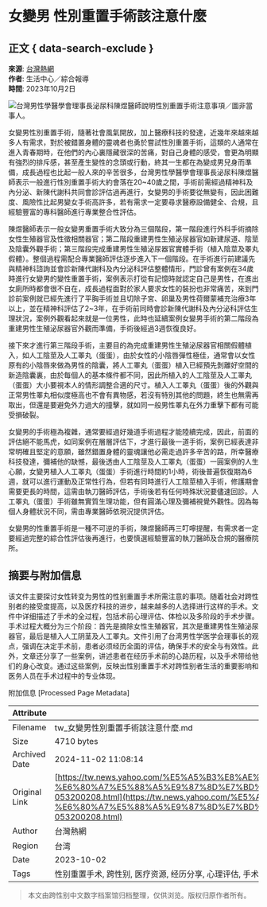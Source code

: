 # 女變男 性別重置手術該注意什麼

## 正文 { data-search-exclude }


**來源**: [台灣熱網](https://www.taiwanhot.net/news/1048810/%E4%BE%AF%E5%8F%8B%E5%AE%9C%E6%8E%A8%E5%B1%85%E4%BD%8F%E6%94%BF%E7%AD%96+%E5%96%8A%E5%B1%85%E4%BD%8F%E6%AD%A3%E7%BE%A9120%E8%90%AC%E6%88%B6%E3%80%81%E6%8E%A8%E8%A1%8C%E5%85%AC%E5%9C%B0%E5%9C%B0%E4%B8%8A%E6%AC%8A%E4%BD%8F%E5%AE%85)  
**作者**: 生活中心／綜合報導  
**時間**: 2023年10月2日  

![台灣男性學醫學會理事長泌尿科陳煜醫師說明性別重置手術注意事項／圖非當事人。](https://s.yimg.com/ny/api/res/1.2/OeK5pUyPuzcpYhLOaCiTtw--/YXBwaWQ9aGlnaGxhbmRlcjt3PTk2MDtoPTYyOTtjZj13ZWJw/https://media.zenfs.com/ko/taiwanhot.net.tw/28d8ef3149974ebfe238eab0587b8439)

女變男性別重置手術，隨著社會風氣開放，加上醫療科技的發達，近幾年來越來越多人有需求，對於被錯置身體的靈魂者也勇於嘗試性別重置手術，這類的人通常在進入青春期時，在他們的內心裏隱藏很深的苦痛，對自己身體的感受，會更為明顯有強烈的排斥感，甚至產生變性的念頭或行動，終其一生都在為變成男兒身而準備，成長過程也比起一般人來的辛苦很多，台灣男性學醫學會理事長泌尿科陳煜醫師表示一般進行性別重置手術大約會落在20~40歲之間，手術前需經過精神科及內分泌、新陳代謝科共同會診評估過再進行，女變男的手術要從無變有，因此困難度、風險性比起男變女手術高許多，若有需求一定要尋求醫療設備健全、合規，且經驗豐富的專科醫師進行專業整合性評估。

陳煜醫師表示一般女變男重置手術大致分為三個階段，第一階段進行外科手術摘除女性生殖器官及性徵相關器官；第二階段重建男性生殖泌尿器官如新建尿道、陰莖及陰囊外觀手術；第三階段完成重建男性生殖泌尿器官實體手術（植入陰莖及睪丸假體）。整個過程需配合專業醫師評估逐步進入下一個階段。在手術進行前建議先與精神科諮詢並會診新陳代謝科及內分泌科評估整體情形，門診曾有案例在34歲時進行女變男的變性重置手術，案例表示打從有記憶時就認定自己是男性，在進出女廁所時都會很不自在，成長過程面對於家人要求女性的裝扮也非常痛苦，來到門診前案例就已經先進行了平胸手術並且切除子宮、卵巢及男性荷爾蒙補充治療3年以上，並在精神科評估了2~3年，在手術前同時會診新陳代謝科及內分泌科評估生理狀況，案例外觀看起來就是一位男性，此時也延續案例女變男手術的第二階段為重建男性生殖泌尿器官外觀而準備，手術後經過3週恢復良好。

接下來才進行第三階段手術，主要目的為完成重建男性生殖泌尿器官相關假體植入，如人工陰莖及人工睪丸（蛋蛋），由於女性的小陰唇彈性極佳，通常會以女性原有的小陰唇來做為男性的陰囊，將人工睪丸（蛋蛋）植入已經預先剝離好空間的新造陰囊裏，由於每個人的基本條件都不同，因此所植入的人工陰莖及人工睪丸（蛋蛋）大小要視本人的情形調整合適的尺寸。植入人工睪丸（蛋蛋）後的外觀與正常男性睪丸相似度極高也不會有異物感，若沒有特別其他的問題，終生也無需再取出，但還是要避免外力過大的撞擊，就如同一般男性睪丸在外力重擊下都有可能受損破裂。

女變男的手術極為複雜，通常要經過好幾道手術過程才能陸續完成，因此，前面的評估絕不能馬虎，如同案例在層層評估下，才進行最後一道手術，案例已經表達非常明確且堅定的意願，雖然錯置身體的靈魂讓他必需走過許多辛苦的路，所幸醫療科技發達，彌補他的缺憾，最後透由人工陰莖及人工睪丸（蛋蛋）一圓案例的人生心願，女變男植入人工睪丸（蛋蛋）手術進行時間約1小時，術後普遍恢復期為6週，就可以進行運動及正常性行為，但若有同時進行人工陰莖植入手術，修護期會需要更長的時間，這需由執刀醫師評估，手術後若有任何時殊狀況要儘速回診。人工睪丸（蛋蛋）手術雖無實質生理功能，但有圓滿心理及彌補視覺外觀性。因為每個人身體狀況不同，需由專業醫師依現況提供評估。

女變男的性重置手術是一種不可逆的手術，陳煜醫師再三叮嚀提醒，有需求者一定要經過完整的綜合性評估後再進行，也要慎選經驗豐富的執刀醫師及合規的醫療院所。

## 摘要与附加信息

<!-- tcd_abstract -->
该文件主要探讨女性转变为男性的性别重置手术所需注意的事项。随着社会对跨性别者的接受度提高，以及医疗科技的进步，越来越多的人选择进行这样的手术。文件中详细描述了手术的全过程，包括术前心理评估、体检以及多阶段的手术步骤。手术过程大概分为三个阶段：首先是摘除女性生殖器官，其次是重建男性生殖泌尿器官，最后是植入人工阴茎及人工睪丸。文件引用了台湾男性学医学会理事长的观点，强调在决定手术前，患者必须经历全面的评估，确保手术的安全与有效性。此外，文章还分享了一些案例，讲述患者在经历手术前的心路历程，以及手术带给他们的身心改变。通过这些案例，反映出性别重置手术对跨性别者生活的重要影响和医务人员在手术过程中的专业体现。
<!-- tcd_abstract_end -->

附加信息 [Processed Page Metadata]

| Attribute       | Value                                  |
|-----------------|----------------------------------------|
| Filename        | tw_女變男性別重置手術該注意什麼.md                             |
| Size            | 4710 bytes                           |
| Archived Date   | 2024-11-02 11:08:14                             |
| Original Link   | [https://tw.news.yahoo.com/%E5%A5%B3%E8%AE%8A%E7%94%B7-%E6%80%A7%E5%88%A5%E9%87%8D%E7%BD%AE%E6%89%8B%E8%A1%93%E8%A9%B2%E6%B3%A8%E6%84%8F%E4%BB%80%E9%BA%BC-053200208.html](https://tw.news.yahoo.com/%E5%A5%B3%E8%AE%8A%E7%94%B7-%E6%80%A7%E5%88%A5%E9%87%8D%E7%BD%AE%E6%89%8B%E8%A1%93%E8%A9%B2%E6%B3%A8%E6%84%8F%E4%BB%80%E9%BA%BC-053200208.html)                       |
| Author          | 台灣熱網                               |
| Region          | 台湾                               |
| Date            | 2023-10-02                                 |
| Tags            | 性别重置手术, 跨性别, 医疗资源, 经历分享, 心理评估, 手术过程                                 |
>
> 本文由跨性别中文数字档案馆归档整理，仅供浏览。版权归原作者所有。
>